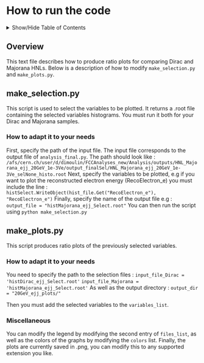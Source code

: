 # How to run the code
<details>
<summary>Show/Hide Table of Contents</summary>

[[_TOC_]]

</details>

## Overview

This text file describes how to produce ratio plots for comparing Dirac and Majorana HNLs.
Below is a description of how to modify `make_selection.py` and `make_plots.py`.

## make_selection.py
This script is used to select the variables to be plotted. It returns a .root file containing the selected variables histograms. You must run it both for your Dirac and Majorana samples. 
### How to adapt it to your needs
First, specify the path of the input file. The input file corresponds to the output file of `analysis_final.py`. The path should look like :
`/afs/cern.ch/user/d/dimoulin/FCCAnalyses_new/Analysis/outputs/HNL_Majorana_ejj_20GeV_1e-3Ve/output_finalSel/HNL_Majorana_ejj_20GeV_1e-3Ve_selNone_histo.root`
Next, specify the variables to be plotted, e.g if you want to plot the reconstructed electron energy (RecoElectron_e) you must include the line :
`histSelect.WriteObject(hist_file.Get("RecoElectron_e"), "RecoElectron_e")`
Finally, specify the name of the output file e.g : 
`output_file = "histMajorana_ejj_Select.root"`
You can then run the script using `python make_selection.py`

## make_plots.py
This script produces ratio plots of the previously selected variables.
### How to adapt it to your needs
You need to specify the path to the selection files :
`input_file_Dirac = 'histDirac_ejj_Select.root'`
`input_file_Majorana = 'histMajorana_ejj_Select.root'`
As well as the output directory : 
`output_dir = "20GeV_ejj_plots/"`

Then you must add the selected variables to the `variables_list`.

### Miscellaneous
You can modify the legend by modifying the second entry of `files_list`, as well as the colors of the graphs by modifying the `colors` list. Finally, the plots are currently saved in .png, you can modify this to any supported extension you like.




